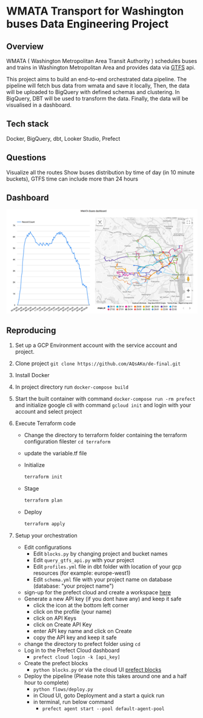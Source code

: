 # WMATA Transport for Washington buses Data Engineering Project
 
## Overview
WMATA ( Washington Metropolitan Area Transit Authority ) schedules buses and trains in Washington Metropolitan Area and provides
data via [GTFS](https://gtfs.org/) api. 

This project aims to build an end-to-end orchestrated data pipeline. The pipeline will fetch bus data from wmata and save it locally, Then, the data will be uploaded to BigQuery with defined schemas and clustering. In BigQuery, DBT will be used to transform the data. Finally, the data will be visualised in a dashboard.

## Tech stack
Docker, BigQuery, dbt, Looker Studio, Prefect

## Questions
Visualize all the routes
Show buses distribution by time of day (in 10 minute buckets), GTFS time can include more than 24 hours

## Dashboard
<p align="center">
<img src="assets/dashboard.png" width="800">
</p>

## Reproducing

1. Set up a GCP Environment account with the service account and project. 
2. Clone project ```git clone https://github.com/AQsAKo/de-final.git```
3. Install Docker
4. In project directory run `docker-compose build`
5. Start the built container with command `docker-compose run -rm prefect` 
    and initialize google cli with command `gcloud init` and login with your account and select project
6. Execute Terraform code
    - Change the directory to terraform folder containing the terraform configuration filester
      `cd terraform`
    
    - update the variable.tf file
    	   
    - Initialize 
      ```bash
      terraform init
      ```
    - Stage
      ```bash
      terraform plan
      ```
    - Deploy
      ```bash
      terraform apply
      ```
   
7. Setup your orchestration
	- Edit configurations
		- Edit `blocks.py` by changing project and bucket names
		- Edit `query_gtfs_api.py` with your project 
		- Edit `profiles.yml` file in dbt folder with location of your gcp resources (for example: europe-west1)
		- Edit `schema.yml` file with your project name on database (database: "your project name")
	- sign-up for the prefect cloud and create a workspace [here](https://app.prefect.cloud/auth/login)
	-  Generate a new API key (if you dont have any) and keep it safe 
		- click the icon at the bottom left corner
		- click on the profile (your name)
		- click on API Keys
		- click on Create API Key
		- enter API key name and click on Create
		- copy the API key and keep it safe
	- change the directory to prefect folder using `cd`
	- Log in to the Prefect Cloud dashboard		
		- `prefect cloud login -k [api_key]`
	- Create the prefect blocks
		- `python blocks.py` or  via the cloud UI [prefect blocks](https://docs.prefect.io/concepts/blocks/)
	- Deploy the pipeline (Please note this takes around one and a half hour to complete)
		- `python flows/deploy.py`
		- in Cloud UI, goto Deployment and a start a quick run
		- in terminal, run below command
			- `prefect agent start --pool default-agent-pool`